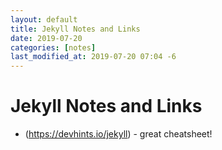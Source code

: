 ```yaml
---
layout: default
title: Jekyll Notes and Links
date: 2019-07-20
categories: [notes]
last_modified_at: 2019-07-20 07:04 -6
---
```


# Jekyll Notes and Links

* (https://devhints.io/jekyll) - great cheatsheet!